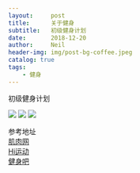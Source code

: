 ```yaml
---
layout:     post
title:      关于健身
subtitle:   初级健身计划
date:       2018-12-20
author:     Neil
header-img: img/post-bg-coffee.jpeg
catalog: true
tags:
    - 健身
---
```


初级健身计划

![](https://ws2.sinaimg.cn/large/006tNbRwly1fydlyi3ohjj31ie0iy0vp.jpg)
![](https://ws4.sinaimg.cn/large/006tNbRwly1fydlz7h8slj31ia0ggmzk.jpg)
![](https://ws4.sinaimg.cn/large/006tNbRwly1fydlzja0wmj31ic0gm76v.jpg)

参考地址  
[肌肉网](https://www.jirou.com/jihua/)  
[Hi运动](https://www.hiyd.com/zengji/977_1.html)    
[健身吧](https://www.jianshen8.com/plan.html)  
